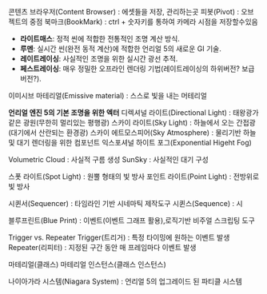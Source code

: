 

콘텐츠 브라우저(Content Browser) : 에셋들을 저장, 관리하는곳
피봇(Pivot) : 오브젝트의 중점
북마크(BookMark) : ctrl + 숫자키를 통하여 카메라 시점을 저장할수있음

- **라이트매스**: 정적 씬에 적합한 전통적인 조명 계산 방식.
- **루멘**: 실시간 씬(완전 동적 계산)에 적합한 언리얼 5의 새로운 GI 기술.
- **레이트레이싱**: 사실적인 조명을 위한 실시간 광선 추적.
- **페스트레이싱**: 매우 정밀한 오프라인 렌더링 기법(레이트레이싱의 하위버전? 보급버전?).




이미시브 마테리얼(Emissive material) : 스스로 빛을 내는 머테리얼

**언리얼 엔진 5의 기본 조명을 위한 엑터**
디렉셔널 라이트(Directional Light) : 태왕광가 같은 광원(무한히 멀리있는 평행광)
스카이 라이트(Sky Light) : 하늘에서 오는 간접광(대기에서 산란되는 환경광)
스카이 에트모스피어(Sky Atmosphere) : 물리기반 하늘및 대기 렌더링을 위한 컴포넌트
익스포셔널 하이트 포그(Exponential Higeht Fog)

Volumetric Cloud : 사실적 구름 생성
SunSky : 사실적인 대기 구성

스폿 라이트(Spot Light) : 원뿔 형태의 빛 방사
포인트 라이트(Point Light) : 전방위로 빛 방사 




시퀸서(Sequencer) : 타임라인 기반 시네마틱 제작도구
시퀸스(Sequence) : 시







블루프린트(Blue Print) : 이벤트(이벤트 그래프 활용),로직기반 비주얼 스크립팅 도구

Trigger vs. Repeater 
Trigger(트리거) : 특정 타이밍에 원하는 이벤트 발생 
Repeater(리피터) : 지정된 구간 동안 매 프레임마다 이벤트 발생

마테리얼(클래스)
마테리얼 인스턴스(클래스 인스턴스)

나이아가라 시스템(Niagara System) : 언리얼 5의 업그레이드 된 파티클 시스템

